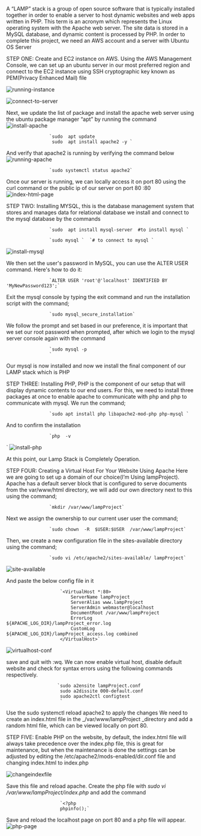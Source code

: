 A “LAMP” stack is a group of open source software that is typically installed together in order to enable a server to host dynamic websites and web apps written in PHP. This term is an acronym which represents the Linux operating system with the Apache web server. The site data is stored in a MySQL database, and dynamic content is processed by PHP.
In order to complete this project, we need an AWS account and a server with Ubuntu OS Server

STEP ONE: Create and EC2 instance on AWS. Using the AWS Management Console, we can set up an ubuntu server in our most preferred region and connect to the EC2 instance using SSH cryptographic key known as PEM(Privacy Enhanced Mail) file

![running-instance](https://github.com/user-attachments/assets/77515dcc-5cb4-41a3-9bfd-720598fc92b6)

![connect-to-server](https://github.com/user-attachments/assets/4138d977-20b0-43b7-8405-cebfdca40c0d)



Next, we update the list of package and install the apache web server using the ubuntu package manager “apt” by running the command
![install-apache](https://github.com/user-attachments/assets/0147f0cb-b65a-4bca-8026-232063a9eb85)



                    `sudo  apt update
                     sudo  apt install apache2 -y `
 

And verify that apache2 is running by verifying the command below
![running-apache](https://github.com/user-attachments/assets/152bb044-64a8-4361-8690-6db89acf01c2)



                    `sudo systemctl status apache2`



Once our server is running, we can locally access it on port 80 using the curl command or the public ip of our server on port 80 <public-ip>:80
![index-html-page](https://github.com/user-attachments/assets/f7ae9181-fbe0-4755-86e6-45327992cf3d)


STEP TWO: Installing MYSQL, this is the database  management system that stores and manages data for relational database we install and connect to the mysql database by the commands


                    `sudo  apt install mysql-server  #to install mysql `                                 
                    
                    `sudo mysql `  `# to connect to mysql `
![install-mysql](https://github.com/user-attachments/assets/b7d0abd3-68e7-4a81-a762-7433f120bf61)
                

We then set the user's password in MySQL, you can use the ALTER USER  command. Here's how to do it:



                    `ALTER USER 'root'@'localhost' IDENTIFIED BY 'MyNewPassword123';`

Exit the mysql console by typing the exit command and run the installation script with the command;


                    `sudo mysql_secure_installation`


We follow the prompt and set based in our preference, it is important that we set our root password when prompted, after which we login to the mysql server console again with the command


                    `sudo mysql -p
                    `
Our mysql is now installed and now we install the final component of our LAMP stack which is PHP

STEP THREE: Installing PHP, PHP is the component of our setup that will display dynamic contents to our end users. For this, we need to install three packages at once to enable apache to communicate with php and php to communicate with mysql. We run the command;


                    `sudo apt install php libapache2-mod-php php-mysql `
                    
                    
And to confirm the installation 


                    `php  -v
`
![install-php](https://github.com/user-attachments/assets/fd43d84d-181d-4c3f-a4a8-eeabfa3bec97)



At this point, our Lamp Stack is Completely Operation.

STEP FOUR: Creating a Virtual Host For Your Website Using Apache
Here we are going to set up a domain of our choice(I’m Using lampProject). Apache has a default server block that is configured to serve documents from the var/www/html directory, we will add our own directory next to this using the command;


                    `mkdir /var/www/lampProject`


Next we assign the ownership to our current user user the command;

                    
                    `sudo chown  -R  $USER:$USER  /var/www/lampProject`

Then, we create a new configuration file in the sites-available directory using the command;


                    `sudo vi /etc/apache2/sites-available/ lampProject`
![site-available](https://github.com/user-attachments/assets/c8c29f75-0a37-4046-be8a-1727c9edb097)
                    

And paste the below config file in it



                        `<VirtualHost *:80>
                            ServerName lampProject
                            ServerAlias www.lampProject
                            ServerAdmin webmaster@localhost
                            DocumentRoot /var/www/lampProject
                            ErrorLog ${APACHE_LOG_DIR}/lampProject_error.log
                            CustomLog ${APACHE_LOG_DIR}/lampProject_access.log combined
                        </VirtualHost>`

![virtualhost-conf](https://github.com/user-attachments/assets/b97a3e6e-d70e-46fe-ba1f-d177cdd06b4e)


save and quit with :wq. We can now enable virtual host, disable default website and check for syntax errors using the following commands respectively.


                       `sudo a2ensite lampProject.conf
                        sudo a2dissite 000-default.conf
                        sudo apache2ctl configtest
                        `
Use the sudo systemctl reload apache2 to apply the changes
We need to create an index.html file in the _/var/www/lampProject _directory and add a random html file, which can be viewed locally on port 80.

STEP FIVE: Enable PHP on the website, by default, the index.html file will always take precedence over the index.php file, this is great for maintenance, but when the maintenance is done the settings can be adjusted by editing the /etc/apache2/mods-enabled/dir.conf file and changing index.html to index.php

![changeindexfile](https://github.com/user-attachments/assets/c422fd3e-120a-4595-b054-8757ac1edc83)


Save this file and reload apache. 
Create the php file with _sudo vi /var/www/lampProject/index.php_ and add the command


                        `<?php
                        phpinfo();`

Save and reload the localhost page on port 80 and a php file will appear.
![php-page](https://github.com/user-attachments/assets/8692fad5-7789-4248-88bd-360992a8a630)




 
